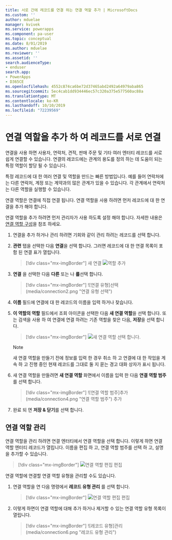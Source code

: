 ```yaml
---
title: 서로 간에 레코드를 연결 하는 연결 역할 추가 | MicrosoftDocs
ms.custom: ''
author: mduelae
manager: kvivek
ms.service: powerapps
ms.component: pa-user
ms.topic: conceptual
ms.date: 8/01/2019
ms.author: mduelae
ms.reviewer: ''
ms.assetid: ''
search.audienceType:
- enduser
search.app:
- PowerApps
- D365CE
ms.openlocfilehash: 4552c874ca6be72d37465abd2492a64979aba865
ms.sourcegitcommit: 5ec4cab1dd934446ec57c320a375e577560ac88a
ms.translationtype: MT
ms.contentlocale: ko-KR
ms.lasthandoff: 10/10/2019
ms.locfileid: "72239569"
---
```

# <a name="add-a-connection-role-to-link-records-to-each-other"></a>연결 역할을 추가 하 여 레코드를 서로 연결

연결을 사용 하면 사용자, 연락처, 견적, 판매 주문 및 기타 여러 엔터티 레코드를 서로 쉽게 연결할 수 있습니다. 연결의 레코드에는 관계의 용도를 정의 하는 데 도움이 되는 특정 역할이 할당 될 수 있습니다.

특정 레코드에 대 한 여러 연결 및 역할을 만드는 빠른 방법입니다. 예를 들어 연락처에는 다른 연락처, 계정 또는 계약과의 많은 관계가 있을 수 있습니다. 각 관계에서 연락처는 다른 역할을 실행할 수 있습니다.

연결 역할은 연결에 직접 연결 됩니다. 연결 역할을 사용 하려면 먼저 레코드에 대 한 연결을 추가 해야 합니다.

연결 역할을 추가 하려면 먼저 관리자가 사용 하도록 설정 해야 합니다. 자세한 내용은 [연결 역할 구성](https://docs.microsoft.com/powerapps/maker/common-data-service/configure-connection-roles)을 참조 하세요.

1. 연결을 추가 하거나 관리 하려면 기회와 같이 관리 하려는 레코드를 선택 합니다.  
2. **관련** 탭을 선택한 다음 **연결**을 선택 합니다. 그러면 레코드에 대 한 연결 목록이 포함 된 연결 표가 열립니다.

    > [!div class="mx-imgBorder"]
    > 새 연결 ![역할 추가](media/connection1.png "새 연결 역할 추가") 

3. **연결** 을 선택한 다음 **다른** 또는 나 **를**선택 합니다.

    > [!div class="mx-imgBorder"]
    > ![연결 유형]선택(media/connection2.png "연결 유형 선택") 
  
4. **이름** 필드에 연결에 대 한 레코드의 이름을 입력 하거나 찾습니다.

5. **이 역할의 역할** 필드에서 조회 아이콘을 선택한 다음 **새 연결 역할**을 선택 합니다. 또는 검색을 사용 하 여 연결에 연결 하려는 기존 역할을 찾은 다음, **저장**을 선택 합니다.

    > [!div class="mx-imgBorder"]
    > ![새 연결 역할 선택](media/connection3.png "새 연결 역할을 선택") 합니다.  

    > [!NOTE]
    > 새 연결 역할을 만들기 전에 정보를 입력 한 경우 취소 하 고 연결에 대 한 작업을 계속 하 고 진행 중인 현재 레코드를 그대로 둘 지 묻는 경고 대화 상자가 표시 됩니다.

6. 새 연결 역할을 만들려면 **새 연결 역할** 화면에서 이름을 입력 한 다음 **연결 역할 범주**를 선택 합니다.

    > [!div class="mx-imgBorder"]
    >  ![연결 역할 범주]추가(media/connection4.png "연결 역할 범주") 추가 

7. 완료 되 면 **저장 & 닫기**를 선택 합니다.

  
## <a name="manage-connection-roles"></a>연결 역할 관리

연결 역할을 관리 하려면 연결 엔터티에서 연결 역할을 선택 합니다. 이렇게 하면 연결 역할 엔터티 레코드가 열립니다.  이름을 편집 하 고, 연결 역할 범주를 선택 하 고, 설명을 추가할 수 있습니다.


   > [!div class="mx-imgBorder"]
   > ![연결 역할 편집](media/connection7.png "연결 역할") 편집 
  
연결 역할에 연결할 연결 역할 유형을 관리할 수도 있습니다.

1. 연결 역할을 연 다음 명령에서 **레코드 유형 관리** 를 선택 합니다. 

    > [!div class="mx-imgBorder"]
    > ![연결 역할 편집](media/connection5.png "연결 역할") 편집 
  

2. 이렇게 하면이 연결 역할에 대해 추가 하거나 제거할 수 있는 연결 역할 유형 목록이 열립니다.

    > [!div class="mx-imgBorder"]
    > ![레코드 유형]관리(media/connection6.png "레코드 유형 관리") 


